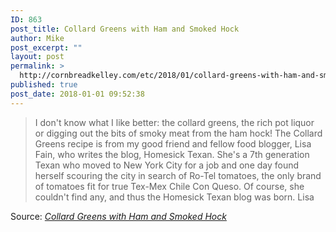```yaml
---
ID: 863
post_title: Collard Greens with Ham and Smoked Hock
author: Mike
post_excerpt: ""
layout: post
permalink: >
  http://cornbreadkelley.com/etc/2018/01/collard-greens-with-ham-and-smoked-hock/
published: true
post_date: 2018-01-01 09:52:38
---
```

<blockquote>I don't know what I like better: the collard greens, the rich pot liquor or digging out the bits of smoky meat from the ham hock! The Collard Greens recipe is from my good friend and fellow food blogger, Lisa Fain, who writes the blog, Homesick Texan. She's a 7th generation Texan who moved to New York City for a job and one day found herself scouring the city in search of Ro-Tel tomatoes, the only brand of tomatoes fit for true Tex-Mex Chile Con Queso. Of course, she couldn't find any, and thus the Homesick Texan blog was born. Lisa</blockquote>
Source: <em><a href="https://steamykitchen.com/19082-collard-greens-recipe-ham-hock.html">Collard Greens with Ham and Smoked Hock</a></em>